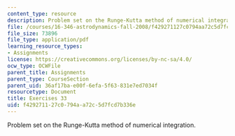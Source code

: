 ```yaml
---
content_type: resource
description: Problem set on the Runge-Kutta method of numerical integration.
file: /courses/16-346-astrodynamics-fall-2008/f429271127c0794aa72c5d7fcd7b336e_ex_33.pdf
file_size: 73896
file_type: application/pdf
learning_resource_types:
- Assignments
license: https://creativecommons.org/licenses/by-nc-sa/4.0/
ocw_type: OCWFile
parent_title: Assignments
parent_type: CourseSection
parent_uid: 36af17ba-e00f-6efa-5f63-831e7ed7034f
resourcetype: Document
title: Exercises 33
uid: f4292711-27c0-794a-a72c-5d7fcd7b336e
---
```

Problem set on the Runge-Kutta method of numerical integration.